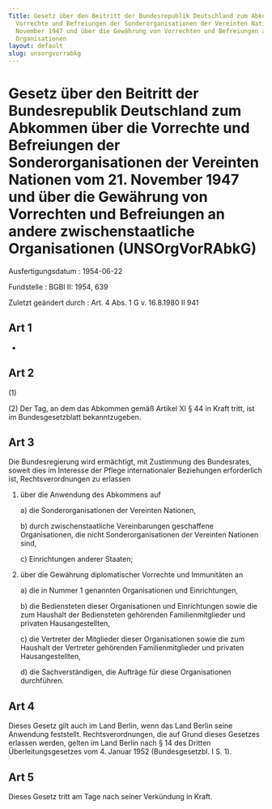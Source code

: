 ```yaml
---
Title: Gesetz über den Beitritt der Bundesrepublik Deutschland zum Abkommen über die
  Vorrechte und Befreiungen der Sonderorganisationen der Vereinten Nationen vom 21.
  November 1947 und über die Gewährung von Vorrechten und Befreiungen an andere zwischenstaatliche
  Organisationen
layout: default
slug: unsorgvorrabkg
---
```


# Gesetz über den Beitritt der Bundesrepublik Deutschland zum Abkommen über die Vorrechte und Befreiungen der Sonderorganisationen der Vereinten Nationen vom 21. November 1947 und über die Gewährung von Vorrechten und Befreiungen an andere zwischenstaatliche Organisationen (UNSOrgVorRAbkG)

Ausfertigungsdatum
:   1954-06-22

Fundstelle
:   BGBl II: 1954, 639

Zuletzt geändert durch
:   Art. 4 Abs. 1 G v. 16.8.1980 II 941


## Art 1

-


## Art 2

(1)

(2) Der Tag, an dem das Abkommen gemäß Artikel XI § 44 in Kraft tritt,
ist im Bundesgesetzblatt bekanntzugeben.


## Art 3

Die Bundesregierung wird ermächtigt, mit Zustimmung des Bundesrates,
soweit dies im Interesse der Pflege internationaler Beziehungen
erforderlich ist, Rechtsverordnungen zu erlassen

1.  über die Anwendung des Abkommens auf

    a)  die Sonderorganisationen der Vereinten Nationen,


    b)  durch zwischenstaatliche Vereinbarungen geschaffene Organisationen,
        die nicht Sonderorganisationen der Vereinten Nationen sind,


    c)  Einrichtungen anderer Staaten;





2.  über die Gewährung diplomatischer Vorrechte und Immunitäten an

    a)  die in Nummer 1 genannten Organisationen und Einrichtungen,


    b)  die Bediensteten dieser Organisationen und Einrichtungen sowie die zum
        Haushalt der Bediensteten gehörenden Familienmitglieder und privaten
        Hausangestellten,


    c)  die Vertreter der Mitglieder dieser Organisationen sowie die zum
        Haushalt der Vertreter gehörenden Familienmitglieder und privaten
        Hausangestellten,


    d)  die Sachverständigen, die Aufträge für diese Organisationen
        durchführen.








## Art 4

Dieses Gesetz gilt auch im Land Berlin, wenn das Land Berlin seine
Anwendung feststellt. Rechtsverordnungen, die auf Grund dieses
Gesetzes erlassen werden, gelten im Land Berlin nach § 14 des Dritten
Überleitungsgesetzes vom 4. Januar 1952 (Bundesgesetzbl. I S. 1).


## Art 5

Dieses Gesetz tritt am Tage nach seiner Verkündung in Kraft.

